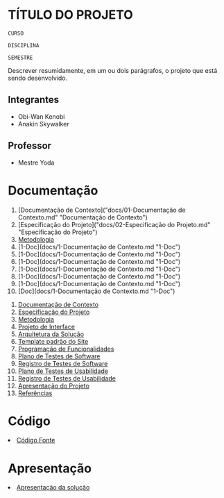 # TÍTULO DO PROJETO

`CURSO`

`DISCIPLINA`

`SEMESTRE`

Descrever resumidamente, em um ou dois parágrafos, o projeto que está sendo desenvolvido.

## Integrantes

- Obi-Wan Kenobi 
- Anakin Skywalker

## Professor

- Mestre Yoda

# Documentação

 1. [Documentação de Contexto]("docs/01-Documentação de Contexto.md" "Documentação de Contexto")
 2. [Especificação do Projeto]("docs/02-Especificação do Projeto.md" "Especificação do Projeto")
 3. [Metodologia]("docs/03-Metodologia.md" "Metodologia")
 4. [1-Doc](docs/1-Documentação de Contexto.md "1-Doc")
 5. [1-Doc](docs/1-Documentação de Contexto.md "1-Doc")
 6. [1-Doc](docs/1-Documentação de Contexto.md "1-Doc")
 7. [1-Doc](docs/1-Documentação de Contexto.md "1-Doc")
 8. [1-Doc](docs/1-Documentação de Contexto.md "1-Doc")
 9. [1-Doc](docs/1-Documentação de Contexto.md "1-Doc")
 10. [Doc](docs/1-Documentação de Contexto.md "1-Doc")

<ol>
<li><a href="docs/1-Documentação de Contexto.md"> Documentação de Contexto</a></li>
<li><a href="docs/2-Especificação do Projeto.md"> Especificação do Projeto</a></li>
<li><a href="docs/3-Metodologia.md"> Metodologia</a></li>
<li><a href="docs/4-Projeto de Interface.md"> Projeto de Interface</a></li>
<li><a href="docs/5-Arquitetura da Solução.md"> Arquitetura da Solução</a></li>
<li><a href="docs/6-Template padrão do Site.md"> Template padrão do Site</a></li>
<li><a href="docs/7-Programação de Funcionalidades.md"> Programação de Funcionalidades</a></li>
<li><a href="docs/8-Plano de Testes de Software.md"> Plano de Testes de Software</a></li>
<li><a href="docs/9-Registro de Testes de Software.md"> Registro de Testes de Software</a></li>
<li><a href="docs/10-Plano de Testes de Usabilidade.md"> Plano de Testes de Usabilidade</a></li>
<li><a href="docs/11-Registro de Testes de Usabilidade.md"> Registro de Testes de Usabilidade</a></li>
<li><a href="docs/12-Apresentação do Projeto.md"> Apresentação do Projeto</a></li>
<li><a href="docs/13-Referências.md"> Referências</a></li>
</ol>

# Código

<li><a href="src/README.md"> Código Fonte</a></li>

# Apresentação

<li><a href="presentation/README.md"> Apresentação da solução</a></li>
